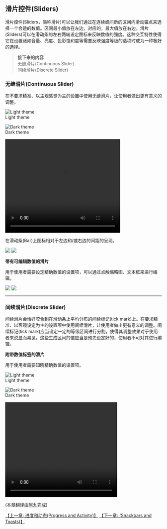 ## 滑片控件(Sliders)

滑片控件(Sliders，简称滑片)可以让我们通过在连续或间断的区间内滑动锚点来选择一个合适的数值。区间最小值放在左边，对应的，最大值放在右边。滑片(Sliders)可以在滑动条的左右两端设定图标来反映数值的强度。这种交互特性使得它在设置诸如音量、亮度、色彩饱和度等需要反映强度等级的选项时成为一种极好的选择。

> **接下来的内容**  
> 无缝滑片(Continuous Slider)  
> 间续滑片(Discrete Slider)

### 无缝滑片(Continuous Slider)

在不要求精准、以主观感觉为主的设置中使用无缝滑片，让使用者做出更有意义的调整。

![Light theme](images/components-sliders-sliders-sliders_spec_07_large_xhdpi.png)  
Light theme

![Dark theme](images/components-sliders-sliders-sliders_spec_09_large_xhdpi.png)  
Dark theme

<video crossorigin="anonymous"  loop  controls width="370" height="301">
<source src="http://materialdesign.qiniudn.com/videos/components-sliders-continuous_large_xhdpi.webm" type="video/webm">
</video>

在滑动条(Bar)上图标相对于左边和/或右边的间距的呈现。

![](images/components-sliders-sliders-sliders_12_large_xhdpi.png)
![](images/components-sliders-sliders-sliders_spec_16_large_xhdpi.png)

**带有可编辑数值的滑片**

用于使用者需要设定精确数值的设置项，可以通过点触缩略图、文本框来进行编辑。

![](images/components-sliders-sliders-sliders_14_large_xhdpi.png)
![](images/components-sliders-sliders-sliders_spec_24_large_xhdpi.png)


---

### 间续滑片(Discrete Slider)

间续滑片会恰好咬合到在滑动条上平均分布的间续标记(tick mark)上。在要求精准、以客观设定为主的设置项中使用间续滑片，让使用者做出更有意义的调整。间续标记(tick mark)应当设定一定的等级区间进行分割，使得其调整效果对于使用者来说显而易见。这些生成区间的值应当是预先设定好的，使用者不可对其进行编辑。

**附带数值标签的滑片**

用于使用者需要知晓精确数值的设置项。

![Light theme](images/components-sliders-discreteslider-sliders_precise_03_large_xhdpi.png)  
Light theme

![Dark theme](images/components-sliders-discreteslider-sliders_precise_06_large_xhdpi.png)  
Dark theme

<video crossorigin="anonymous"  loop  controls width="360" height="305">
<source src="http://materialdesign.qiniudn.com/videos/components-sliders-discrete_large_xhdpi.webm" type="video/webm">
</video>

(本章翻译由[阿九](http://www.isiton.me)完成)

<a align="left" href="progress-activity.md">【上一章: 进度和动态(Progress and Activity)】</a>      <a align="right" href="snackbars-and-toasts.md">【下一章: (Snackbars and Toasts)】</a>
